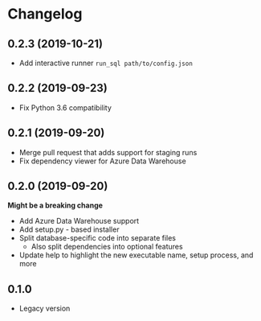 # Changelog

## 0.2.3 (2019-10-21)
- Add interactive runner `run_sql path/to/config.json`

## 0.2.2 (2019-09-23)
- Fix Python 3.6 compatibility

## 0.2.1 (2019-09-20)
- Merge pull request that adds support for staging runs
- Fix dependency viewer for Azure Data Warehouse

## 0.2.0 (2019-09-20)
**Might be a breaking change**
- Add Azure Data Warehouse support
- Add setup.py - based installer
- Split database-specific code into separate files
  - Also split dependencies into optional features
- Update help to highlight the new executable name, setup process, and more

## 0.1.0
- Legacy version
